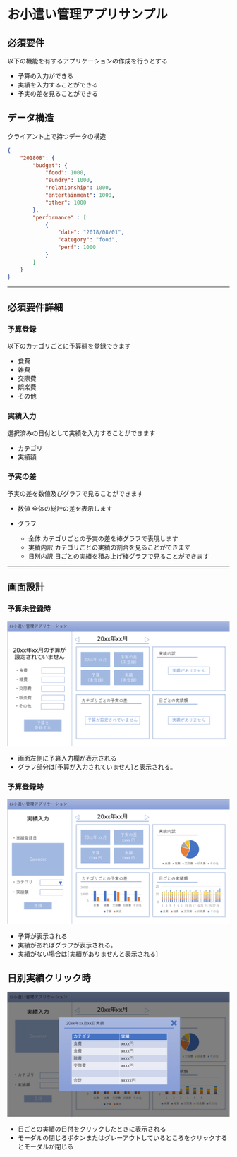 お小遣い管理アプリサンプル
====

## 必須要件

以下の機能を有するアプリケーションの作成を行うとする

- 予算の入力ができる
- 実績を入力することができる
- 予実の差を見ることができる

## データ構造
クライアント上で持つデータの構造  

```json
{
    "201808": {
        "budget": {
            "food": 1000,
            "sundry": 1000,
            "relationship": 1000,
            "entertainment": 1000,
            "other": 1000
        },
        "performance" : [
            {
                "date": "2018/08/01",
                "category": "food",
                "perf": 1000
            }
        ]  
    }
}
```

----

## 必須要件詳細

### 予算登録

以下のカテゴリごとに予算額を登録できます
    
- 食費
- 雑費
- 交際費
- 娯楽費
- その他

### 実績入力

選択済みの日付として実績を入力することができます

- カテゴリ
- 実績額


### 予実の差

予実の差を数値及びグラフで見ることができます

- 数値
    全体の総計の差を表示します

- グラフ
    - 全体
        カテゴリごとの予実の差を棒グラフで表現します
    - 実績内訳
        カテゴリごとの実績の割合を見ることができます
    - 日別内訳
        日ごとの実績を積み上げ棒グラフで見ることができます

----

## 画面設計

### 予算未登録時
![予算未登録時画像](./images/Slide1.PNG)

- 画面左側に予算入力欄が表示される
- グラフ部分は[予算が入力されていません]と表示される。

### 予算登録時
![予算登録時画像](./images/Slide2.PNG)

- 予算が表示される
- 実績があればグラフが表示される。
- 実績がない場合は[実績がありませんと表示される]

## 日別実績クリック時
![日別実績クリック時](./images/Slide3.PNG)

- 日ごとの実績の日付をクリックしたときに表示される
- モーダルの閉じるボタンまたはグレーアウトしているところをクリックするとモーダルが閉じる
